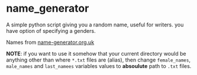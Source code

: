 # name_generator
A simple python script giving you a random name, useful for writers. you have option of specifying a genders.

Names from [name-generator.org.uk](https://www.name-generator.org.uk/quick/)

**NOTE**: if you want to use it somehow that your current directory would be anything other than where `*.txt` files are (alias), then change `female_names`, `male_names` and `last_namees` variables values to **absoulute** path to `.txt` files.
